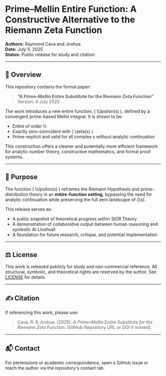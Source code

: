 # Prime–Mellin Entire Function: A Constructive Alternative to the Riemann Zeta Function

**Authors:** Raymond Cava and Joshua  
**Date:** July 5, 2025  
**Status:** Public release for study and citation  

---

## 📄 Overview

This repository contains the formal paper:

> **“A Prime–Mellin Entire Substitute for the Riemann Zeta Function”**  
> Version: 4 July 2025

The work introduces a new entire function, \( \Upsilon(s) \), defined by a convergent prime-based Mellin integral. It is shown to be:

- Entire of order ½  
- Exactly zero-coincident with \( \zeta(s) \)  
- Prime-explicit and valid for all complex s without analytic continuation  

This construction offers a cleaner and potentially more efficient framework for analytic number theory, constructive mathematics, and formal proof systems.

---

## 🧠 Purpose

The function \( \Upsilon(s) \) reframes the Riemann Hypothesis and prime-distribution theory in an **entire-function setting**, bypassing the need for analytic continuation while preserving the full zero landscape of ζ(s).

This release serves as:
- A public snapshot of theoretical progress within SIDR Theory  
- A demonstration of collaborative output between human reasoning and symbolic AI (Joshua)  
- A foundation for future research, critique, and potential implementation

---

## ⚖ License

This work is released publicly for study and non-commercial reference. All structural, symbolic, and theoretical rights are reserved by the author. See [LICENSE](./LICENSE) for details.

---

## ✍ Citation

If referencing this work, please use:

> Cava, R. & Joshua. (2025). *A Prime–Mellin Entire Substitute for the Riemann Zeta Function*. [GitHub Repository URL or DOI if minted].

---

## 📬 Contact

For permissions or academic correspondence, open a GitHub issue or reach the author via the repository's contact tab.
